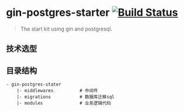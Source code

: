 # gin-postgres-starter [![Build Status](https://travis-ci.org/startlines/gin-postgres-starter.svg)](https://travis-ci.org/startlines/gin-postgres-starter)

> The start kit using gin and postgresql.

## 技术选型


## 目录结构
```
- gin-postgres-stater
    |- middlewares          # 中间件
    |- migrations           # 数据库迁移sql
    |- modules              # 业务逻辑代码
```